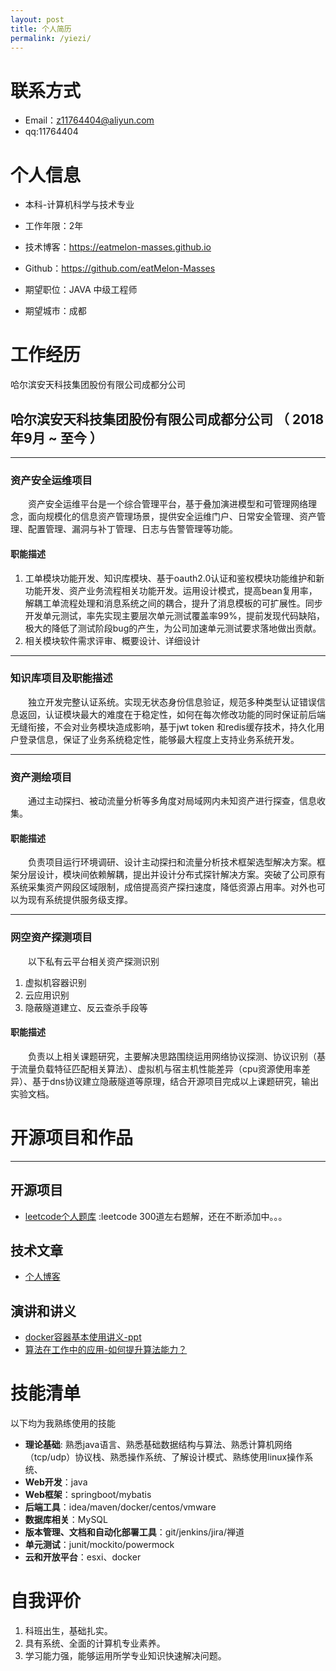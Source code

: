 ```yaml
---
layout: post
title: 个人简历
permalink: /yiezi/
---
```

# 联系方式


- Email：z11764404@aliyun.com
- qq:11764404


# 个人信息

 - 本科-计算机科学与技术专业
 - 工作年限：2年
 - 技术博客：https://eatmelon-masses.github.io
 - Github：https://github.com/eatMelon-Masses 

 - 期望职位：JAVA 中级工程师
 - 期望城市：成都


# 工作经历
哈尔滨安天科技集团股份有限公司成都分公司

## 哈尔滨安天科技集团股份有限公司成都分公司 （ 2018年9月 ~ 至今 ）

***
### 资产安全运维项目 
&emsp;&emsp;资产安全运维平台是一个综合管理平台，基于叠加演进模型和可管理网络理念，面向规模化的信息资产管理场景，提供安全运维门户、日常安全管理、资产管理、配置管理、漏洞与补丁管理、日志与告警管理等功能。

#### 职能描述
1. 工单模块功能开发、知识库模块、基于oauth2.0认证和鉴权模块功能维护和新功能开发、资产业务流程相关功能开发。运用设计模式，提高bean复用率，解耦工单流程处理和消息系统之间的耦合，提升了消息模板的可扩展性。同步开发单元测试，率先实现主要层次单元测试覆盖率99%，提前发现代码缺陷，极大的降低了测试阶段bug的产生，为公司加速单元测试要求落地做出贡献。
2. 相关模块软件需求评审、概要设计、详细设计

***
### 知识库项目及职能描述
&emsp;&emsp;独立开发完整认证系统。实现无状态身份信息验证，规范多种类型认证错误信息返回，认证模块最大的难度在于稳定性，如何在每次修改功能的同时保证前后端无缝衔接，不会对业务模块造成影响，基于jwt token 和redis缓存技术，持久化用户登录信息，保证了业务系统稳定性，能够最大程度上支持业务系统开发。

*** 
###  资产测绘项目
&emsp;&emsp;通过主动探扫、被动流量分析等多角度对局域网内未知资产进行探查，信息收集。

#### 职能描述
&emsp;&emsp;负责项目运行环境调研、设计主动探扫和流量分析技术框架选型解决方案。框架分层设计，模块间依赖解耦，提出并设计分布式探针解决方案。突破了公司原有系统采集资产网段区域限制，成倍提高资产探扫速度，降低资源占用率。对外也可以为现有系统提供服务级支撑。

***
### 网空资产探测项目
&emsp;&emsp;以下私有云平台相关资产探测识别
1. 虚拟机容器识别
2. 云应用识别
3. 隐蔽隧道建立、反云查杀手段等

#### 职能描述
&emsp;&emsp;负责以上相关课题研究，主要解决思路围绕运用网络协议探测、协议识别（基于流量负载特征匹配相关算法）、虚拟机与宿主机性能差异（cpu资源使用率差异）、基于dns协议建立隐蔽隧道等原理，结合开源项目完成以上课题研究，输出实验文档。
# 开源项目和作品

***
## 开源项目

  - [leetcode个人题库](https://github.com/eatMelon-Masses/learning-leetcode) :leetcode 300道左右题解，还在不断添加中。。。

## 技术文章

- [个人博客](blog.yiezi.ml)

## 演讲和讲义

 - [docker容器基本使用讲义-ppt](https://www.icloud.com/iclouddrive/0dCkL_djhk1ZtHr-5xnXkF6kg#docker%E6%8A%80%E6%9C%AF%E5%88%86%E4%BA%AB)
 - [算法在工作中的应用-如何提升算法能力？](https://www.icloud.com/keynote/0WG7Zz0MeWvTdr-R4VJ8Eq-eA)   
    
# 技能清单

以下均为我熟练使用的技能
- **理论基础**: 熟悉java语言、熟悉基础数据结构与算法、熟悉计算机网络（tcp/udp）协议栈、熟悉操作系统、了解设计模式、熟练使用linux操作系统、
- **Web开发**：java
- **Web框架**：springboot/mybatis
- **后端工具**：idea/maven/docker/centos/vmware
- **数据库相关**：MySQL
- **版本管理、文档和自动化部署工具**：git/jenkins/jira/禅道
- **单元测试**：junit/mockito/powermock
- **云和开放平台**：esxi、docker

# 自我评价

1. 科班出生，基础扎实。
2. 具有系统、全面的计算机专业素养。
3. 学习能力强，能够运用所学专业知识快速解决问题。